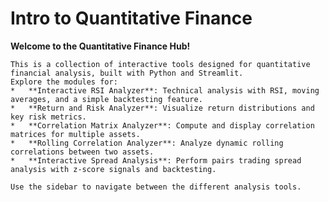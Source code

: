 # Intro to Quantitative Finance
 
**Welcome to the Quantitative Finance Hub!**

    This is a collection of interactive tools designed for quantitative financial analysis, built with Python and Streamlit.
    Explore the modules for:
    *   **Interactive RSI Analyzer**: Technical analysis with RSI, moving averages, and a simple backtesting feature.
    *   **Return and Risk Analyzer**: Visualize return distributions and key risk metrics.
    *   **Correlation Matrix Analyzer**: Compute and display correlation matrices for multiple assets.
    *   **Rolling Correlation Analyzer**: Analyze dynamic rolling correlations between two assets.
    *   **Interactive Spread Analysis**: Perform pairs trading spread analysis with z-score signals and backtesting.

    Use the sidebar to navigate between the different analysis tools.
